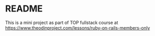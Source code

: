 # README

This is a mini project as part of TOP fullstack course at https://www.theodinproject.com/lessons/ruby-on-rails-members-only